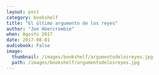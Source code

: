 ```yaml
---
layout: post
category: bookshelf
title: "El último argumento de los reyes"
author: "Joe Abercrombie"
when: Agosto 2017
date: 2017-08-01
audiobook: False
image:
  thumbnail: /images/bookshelf/argumentodelosreyes.jpg
  path: /images/bookshelf/argumentodelosreyes.jpg
---
```

